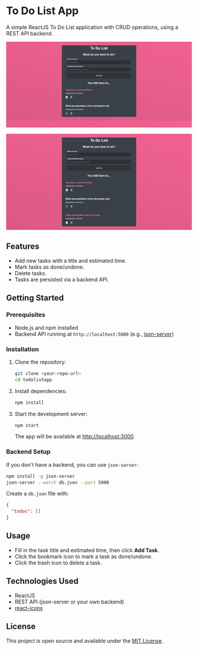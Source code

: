 # To Do List App

A simple ReactJS To Do List application with CRUD operations, using a REST API backend.

![alt text](image.png)

![alt text](image-1.png)

## Features

- Add new tasks with a title and estimated time.
- Mark tasks as done/undone.
- Delete tasks.
- Tasks are persisted via a backend API.

## Getting Started

### Prerequisites

- Node.js and npm installed
- Backend API running at `http://localhost:5000` (e.g., [json-server](https://github.com/typicode/json-server))

### Installation

1. Clone the repository:

    ```bash
    git clone <your-repo-url>
    cd todolistapp
    ```

2. Install dependencies:

    ```bash
    npm install
    ```

3. Start the development server:

    ```bash
    npm start
    ```

    The app will be available at [http://localhost:3000](http://localhost:3000).

### Backend Setup

If you don't have a backend, you can use `json-server`:

```bash
npm install -g json-server
json-server --watch db.json --port 5000
```

Create a `db.json` file with:

```json
{
  "todos": []
}
```

## Usage

- Fill in the task title and estimated time, then click **Add Task**.
- Click the bookmark icon to mark a task as done/undone.
- Click the trash icon to delete a task.

## Technologies Used

- ReactJS
- REST API (json-server or your own backend)
- [react-icons](https://react-icons.github.io/react-icons/)

## License

This project is open source and available under the [MIT License](LICENSE).
